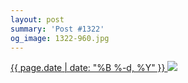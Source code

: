 ```yaml
---
layout: post
summary: 'Post #1322'
og_image: 1322-960.jpg
---
```


<p>
 <time>
  <a href="/1322">
   {{ page.date | date: "%B %-d, %Y" }}
  </a>
 </time>
 <a href="/1322">
  <img data-taken="3/21/2021" sizes="(min-width: 700px) 50vw, calc(100vw - 2rem)" src="{{ site.assets_url }}/1322-480.jpg" srcset="{{ site.assets_url }}/1322-240.jpg 240w, {{ site.assets_url }}/1322-480.jpg 480w, {{ site.assets_url }}/1322-720.jpg 720w, {{ site.assets_url }}/1322-960.jpg 960w"/>
 </a>
</p>
